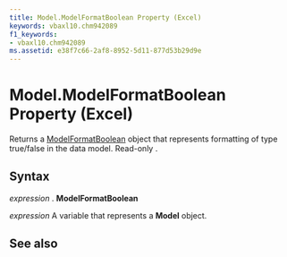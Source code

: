 ```yaml
---
title: Model.ModelFormatBoolean Property (Excel)
keywords: vbaxl10.chm942089
f1_keywords:
- vbaxl10.chm942089
ms.assetid: e38f7c66-2af8-8952-5d11-877d53b29d9e
---
```



# Model.ModelFormatBoolean Property (Excel)

Returns a [ModelFormatBoolean](modelformatboolean-object-excel.md) object that represents formatting of type true/false in the data model. Read-only .


## Syntax

 _expression_ . **ModelFormatBoolean**

 _expression_ A variable that represents a **Model** object.


## See also



